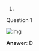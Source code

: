 1.

Question 1



![img](https://d3c33hcgiwev3.cloudfront.net/imageAssetProxy.v1/q5tP_HCkEeiMwApe4i-fLg_2f9fe6f1c7678bed8c46f40195dddaf3_bmc.jpg?expiry=1604102400000&hmac=3jgmKwGak6JqK8AY1m3Ng8PYIguYDtHXlGk3ps_xjlY)



**Answer**: D